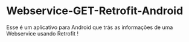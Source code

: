 # Webservice-GET-Retrofit-Android
Esse é um aplicativo para Android que trás as informações de uma Webservice usando Retrofit !

